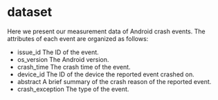 # dataset
Here we present our measurement data of Android crash events.
The attributes of each event are organized as follows:
* issue_id
The ID of the event.
* os_version
The Android version.
* crash_time
The crash time of the event.
* device_id
The ID of the device the reported event crashed on.  
* abstract
A brief summary of the crash reason of the reported event.
* crash_exception
The type of the event.